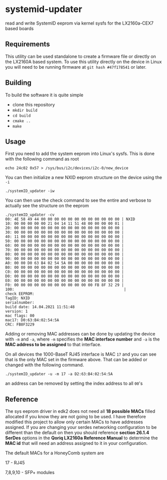 # systemid-updater
read and write SystemID eeprom via kernel sysfs for the LX2160a-CEX7 based boards

## Requirements
This utility can be used standalone to create a firmware file or directly on the LX2160A based system. To use this utility directly on the device in Linux you will need to be running firmware at `git hash #47f178541` or later.

## Building
To build the software it is quite simple

* clone this repository
* `mkdir build`
* `cd build`
* `cmake ..`
* `make`

## Usage

First you need to add the system eeprom into Linux's sysfs.  This is done with the following command as root

`echo 24c02 0x57 > /sys/bus/i2c/devices/i2c-0/new_device`

You can then initialize a new NXID eeprom structure on the device using the `-i`

`./systemID_updater -iw`

You can then use the check command to see the entire and verbose to actually see the structure on the eeprom

```
./systemID_updater -cv
00: 4E 58 49 44 00 00 00 00 00 00 00 00 00 00 00 00 | NXID
10: 00 00 00 00 00 21 04 14 11 51 48 00 00 00 00 01 | 
20: 00 00 00 00 00 00 00 00 00 00 00 00 00 00 00 00 | 
30: 00 00 00 00 00 00 00 00 00 00 00 00 00 00 00 00 | 
40: 11 00 00 00 00 00 00 00 00 00 00 00 00 00 00 00 | 
50: 00 00 00 00 00 00 00 00 00 00 00 00 00 00 00 00 | 
60: 00 00 00 00 00 00 00 00 00 00 00 00 00 00 00 00 | 
70: 00 00 00 00 00 00 00 00 00 00 00 00 00 00 00 00 | 
80: 00 00 00 00 00 00 00 00 00 00 00 00 00 00 00 00 | 
90: 00 00 00 00 00 00 00 00 00 00 00 00 00 00 00 00 | 
A0: 00 00 D0 63 B4 02 54 5A 00 00 00 00 00 00 00 00 | 
B0: 00 00 00 00 00 00 00 00 00 00 00 00 00 00 00 00 | 
C0: 00 00 00 00 00 00 00 00 00 00 00 00 00 00 00 00 | 
D0: 00 00 00 00 00 00 00 00 00 00 00 00 00 00 00 00 | 
E0: 00 00 00 00 00 00 00 00 00 00 00 00 00 00 00 00 | 
F0: 00 00 00 00 00 00 00 00 00 00 00 00 FB 8F 32 29 | 
100:                                                 | 
check EEPROM:
TagID: NXID
serialnumber: 
build date: 14.04.2021 11:51:48
version: 1
mac flags: 00
mac17: D0:63:B4:02:54:5A
CRC: FB8F3229
```

Adding or removing MAC addresses can be done by updating the device with `-m` and `-a`, where `-m` specifies the **MAC interface number** and `-a` is the **MAC address to be assigned** to that interface.

On all devices the 1000-BaseT RJ45 interface is MAC `17` and you can see that is the only MAC set in the firmware above.  That can be added or changed with the following command.

`./systemID_updater -u -m 17 -a D2:63:B4:02:54:5A`

an address can be removed by setting the index address to all `00`'s

## Reference

The sys eeprom driver in edk2 does not need all **18 possible MACs** filled allocated if you know they are not going to be used.  I have therefore modified this project to allow only certain MACs to have addresses assigned.  If you are changing your serdes networking configuration to be different than the default on then you should reference **section 26.1.4 SerDes** options in the **Qoriq LX2160a Reference Manual** to determine the **MAC id** that will need an address assigned to it in your configuration.

The default MACs for a HoneyComb system are

17 - RJ45

7,8,9,10 - SFP+ modules
